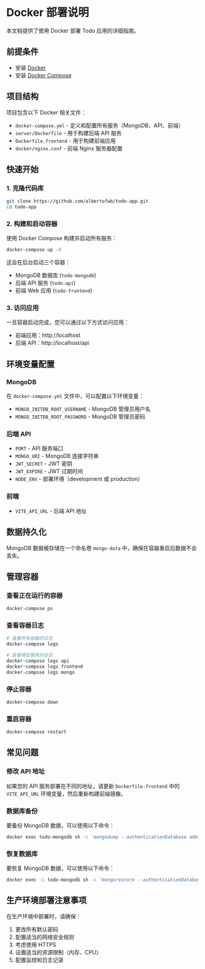 # Docker 部署说明

本文档提供了使用 Docker 部署 Todo 应用的详细指南。

## 前提条件

- 安装 [Docker](https://docs.docker.com/get-docker/)
- 安装 [Docker Compose](https://docs.docker.com/compose/install/)

## 项目结构

项目包含以下 Docker 相关文件：

- `docker-compose.yml` - 定义和配置所有服务（MongoDB、API、前端）
- `server/Dockerfile` - 用于构建后端 API 服务
- `Dockerfile.frontend` - 用于构建前端应用
- `docker/nginx.conf` - 前端 Nginx 服务器配置

## 快速开始

### 1. 克隆代码库

```bash
git clone https://github.com/albertofwb/todo-app.git
cd todo-app
```

### 2. 构建和启动容器

使用 Docker Compose 构建并启动所有服务：

```bash
docker-compose up -d
```

这会在后台启动三个容器：
- MongoDB 数据库 (`todo-mongodb`)
- 后端 API 服务 (`todo-api`)
- 前端 Web 应用 (`todo-frontend`)

### 3. 访问应用

一旦容器启动完成，您可以通过以下方式访问应用：

- 前端应用：http://localhost
- 后端 API：http://localhost/api

## 环境变量配置

### MongoDB

在 `docker-compose.yml` 文件中，可以配置以下环境变量：

- `MONGO_INITDB_ROOT_USERNAME` - MongoDB 管理员用户名
- `MONGO_INITDB_ROOT_PASSWORD` - MongoDB 管理员密码

### 后端 API

- `PORT` - API 服务端口
- `MONGO_URI` - MongoDB 连接字符串
- `JWT_SECRET` - JWT 密钥
- `JWT_EXPIRE` - JWT 过期时间
- `NODE_ENV` - 部署环境（development 或 production）

### 前端

- `VITE_API_URL` - 后端 API 地址

## 数据持久化

MongoDB 数据被存储在一个命名卷 `mongo-data` 中，确保在容器重启后数据不会丢失。

## 管理容器

### 查看正在运行的容器

```bash
docker-compose ps
```

### 查看容器日志

```bash
# 查看所有容器的日志
docker-compose logs

# 查看特定服务的日志
docker-compose logs api
docker-compose logs frontend
docker-compose logs mongo
```

### 停止容器

```bash
docker-compose down
```

### 重启容器

```bash
docker-compose restart
```

## 常见问题

### 修改 API 地址

如果您的 API 服务部署在不同的地址，请更新 `Dockerfile.frontend` 中的 `VITE_API_URL` 环境变量，然后重新构建前端镜像。

### 数据库备份

要备份 MongoDB 数据，可以使用以下命令：

```bash
docker exec todo-mongodb sh -c 'mongodump --authenticationDatabase admin -u admin -p password --archive' > mongodb-backup.archive
```

### 恢复数据库

要恢复 MongoDB 数据，可以使用以下命令：

```bash
docker exec -i todo-mongodb sh -c 'mongorestore --authenticationDatabase admin -u admin -p password --archive' < mongodb-backup.archive
```

## 生产环境部署注意事项

在生产环境中部署时，请确保：

1. 更改所有默认密码
2. 配置适当的网络安全规则
3. 考虑使用 HTTPS
4. 设置适当的资源限制（内存、CPU）
5. 配置监控和日志记录
